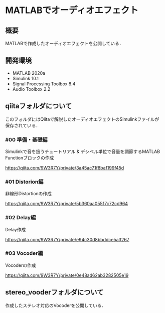 # MATLABでオーディオエフェクト
## 概要
MATLABで作成したオーディオエフェクトを公開している．

## 開発環境

* MATLAB 2020a
* Simulink 10.1
* Signal Processing Toolbox 8.4
* Audio Toolbox 2.2

## qiitaフォルダについて
このフォルダにはQiitaで解説したオーディオエフェクトのSimulinkファイルが保存されている．

### #00 準備・基礎編
Simulinkで音を扱うチュートリアル & デシベル単位で音量を調節するMATLAB Functionブロックの作成

https://qiita.com/9W3R7Y/private/3a45ac71f8baf199f45d

### #01 Distorion編
非線形Distortionの作成

https://qiita.com/9W3R7Y/private/5b360aa05517c72cd964

### #02 Delay編
Delay作成

https://qiita.com/9W3R7Y/private/e94c30d8bbddce5a3267

### #03 Vocoder編
Vocoderの作成

https://qiita.com/9W3R7Y/private/0e48ad62ab3282505e19

## stereo_vooderフォルダについて
作成したステレオ対応のVocoderを公開している．

